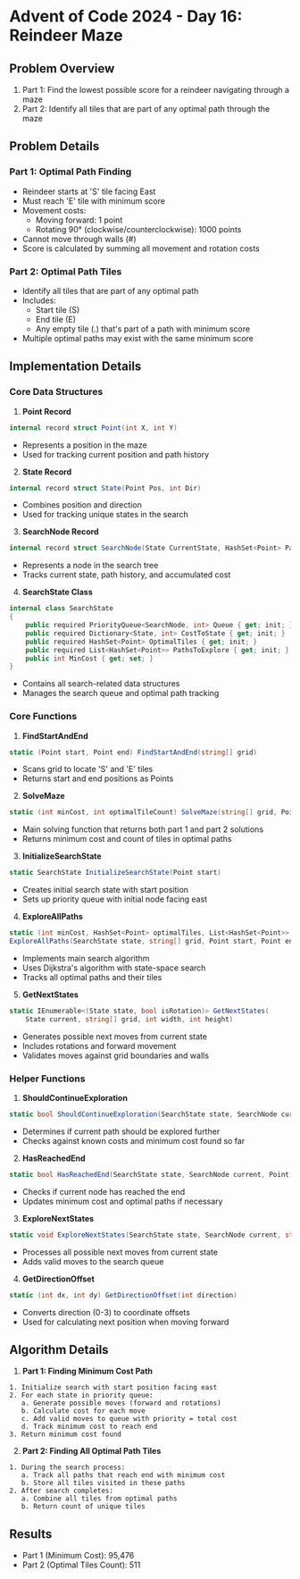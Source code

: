 # Advent of Code 2024 - Day 16: Reindeer Maze

## Problem Overview
1. Part 1: Find the lowest possible score for a reindeer navigating through a maze
2. Part 2: Identify all tiles that are part of any optimal path through the maze

## Problem Details

### Part 1: Optimal Path Finding
- Reindeer starts at 'S' tile facing East
- Must reach 'E' tile with minimum score
- Movement costs:
    - Moving forward: 1 point
    - Rotating 90° (clockwise/counterclockwise): 1000 points
- Cannot move through walls (#)
- Score is calculated by summing all movement and rotation costs

### Part 2: Optimal Path Tiles
- Identify all tiles that are part of any optimal path
- Includes:
    - Start tile (S)
    - End tile (E)
    - Any empty tile (.) that's part of a path with minimum score
- Multiple optimal paths may exist with the same minimum score

## Implementation Details

### Core Data Structures

1. **Point Record**
```csharp
internal record struct Point(int X, int Y)
```
- Represents a position in the maze
- Used for tracking current position and path history

2. **State Record**
```csharp
internal record struct State(Point Pos, int Dir)
```
- Combines position and direction
- Used for tracking unique states in the search

3. **SearchNode Record**
```csharp
internal record struct SearchNode(State CurrentState, HashSet<Point> Path, int Cost)
```
- Represents a node in the search tree
- Tracks current state, path history, and accumulated cost

4. **SearchState Class**
```csharp
internal class SearchState
{
    public required PriorityQueue<SearchNode, int> Queue { get; init; }
    public required Dictionary<State, int> CostToState { get; init; }
    public required HashSet<Point> OptimalTiles { get; init; }
    public required List<HashSet<Point>> PathsToExplore { get; init; }
    public int MinCost { get; set; }
}
```
- Contains all search-related data structures
- Manages the search queue and optimal path tracking

### Core Functions

1. **FindStartAndEnd**
```csharp
static (Point start, Point end) FindStartAndEnd(string[] grid)
```
- Scans grid to locate 'S' and 'E' tiles
- Returns start and end positions as Points

2. **SolveMaze**
```csharp
static (int minCost, int optimalTileCount) SolveMaze(string[] grid, Point start, Point end)
```
- Main solving function that returns both part 1 and part 2 solutions
- Returns minimum cost and count of tiles in optimal paths

3. **InitializeSearchState**
```csharp
static SearchState InitializeSearchState(Point start)
```
- Creates initial search state with start position
- Sets up priority queue with initial node facing east

4. **ExploreAllPaths**
```csharp
static (int minCost, HashSet<Point> optimalTiles, List<HashSet<Point>> pathsToExplore) 
ExploreAllPaths(SearchState state, string[] grid, Point start, Point end, int width, int height)
```
- Implements main search algorithm
- Uses Dijkstra's algorithm with state-space search
- Tracks all optimal paths and their tiles

5. **GetNextStates**
```csharp
static IEnumerable<(State state, bool isRotation)> GetNextStates(
    State current, string[] grid, int width, int height)
```
- Generates possible next moves from current state
- Includes rotations and forward movement
- Validates moves against grid boundaries and walls

### Helper Functions

1. **ShouldContinueExploration**
```csharp
static bool ShouldContinueExploration(SearchState state, SearchNode current)
```
- Determines if current path should be explored further
- Checks against known costs and minimum cost found so far

2. **HasReachedEnd**
```csharp
static bool HasReachedEnd(SearchState state, SearchNode current, Point end)
```
- Checks if current node has reached the end
- Updates minimum cost and optimal paths if necessary

3. **ExploreNextStates**
```csharp
static void ExploreNextStates(SearchState state, SearchNode current, string[] grid, int width, int height)
```
- Processes all possible next moves from current state
- Adds valid moves to the search queue

4. **GetDirectionOffset**
```csharp
static (int dx, int dy) GetDirectionOffset(int direction)
```
- Converts direction (0-3) to coordinate offsets
- Used for calculating next position when moving forward

## Algorithm Details

1. **Part 1: Finding Minimum Cost Path**
```
1. Initialize search with start position facing east
2. For each state in priority queue:
   a. Generate possible moves (forward and rotations)
   b. Calculate cost for each move
   c. Add valid moves to queue with priority = total cost
   d. Track minimum cost to reach end
3. Return minimum cost found
```

2. **Part 2: Finding All Optimal Path Tiles**
```
1. During the search process:
   a. Track all paths that reach end with minimum cost
   b. Store all tiles visited in these paths
2. After search completes:
   a. Combine all tiles from optimal paths
   b. Return count of unique tiles
```

## Results

- Part 1 (Minimum Cost): 95,476
- Part 2 (Optimal Tiles Count): 511